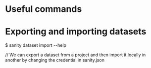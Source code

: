 # Useful commands
# Exporting and importing datasets
$ sanity dataset import --help

// We can export a dataset from a project and then import it locally in another by changing the credential in sanity.json
